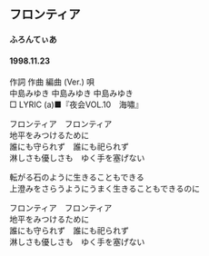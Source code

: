 ## フロンティア
#### ふろんてぃあ
#### 1998.11.23


作詞  作曲  編曲 (Ver.)   唄   
中島みゆき   中島みゆき       中島みゆき   
□ LYRIC (a)■『夜会VOL.10　海嘯』   
   
フロンティア　フロンティア   
地平をみつけるために   
誰にも守られず　誰にも祀られず   
淋しさも優しさも　ゆく手を塞げない   
   
転がる石のように生きることもできる   
上澄みをさらうようにうまく生きることもできるのに   
   
フロンティア　フロンティア   
地平をみつけるために   
誰にも守られず　誰にも祀られず   
淋しさも優しさも　ゆく手を塞げない   
